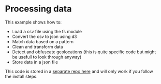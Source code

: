 # Processing data

This example shows how to:
- Load a csv file using the fs module
- Convert the csv to json using d3
- Match data based on a pattern
- Clean and transform data
- Detect and obfuscate geolocations (this is quite specific code but might be usefull to look through anyway)
- Store data in a json file

This code is stored in a [separate repo here](https://github.com/Razpudding/preprocessing-survey) and will only work if you follow the install steps.
